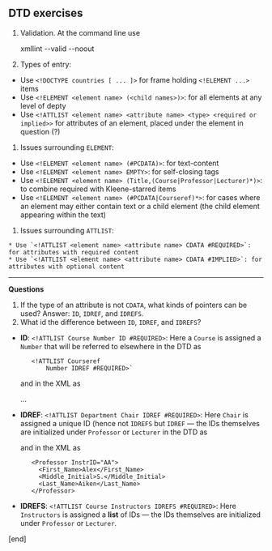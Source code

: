 ## DTD exercises

  1. Validation. At the command line use
 
        xmllint --valid --noout <filename>

  1. Types of entry:

   * Use `<!DOCTYPE countries [ ... ]>` for frame holding `<!ELEMENT ...>` items
   * Use `<!ELEMENT <element name> (<child names>)>`: for all elements at any level of depty
   * Use `<!ATTLIST <element name> <attribute name> <type> <required or implied>>` for attributes of an element, placed under the element in question (?)

  1. Issues surrounding `ELEMENT`:

   * Use `<!ELEMENT <element name> (#PCDATA)>`: for text-content
   * Use `<!ELEMENT <element name> EMPTY>`: for self-closing tags
   * Use `<!ELEMENT <element name> (Title,(Course|Professor|Lecturer)*)>`: to combine required with Kleene-starred items
   * Use `<!ELEMENT <element name> (#PCDATA|Courseref)*>`: for cases where an element may either contain text or a child element (the child element appearing within the text)
  1. Issues surrounding `ATTLIST`:

    * Use `<!ATTLIST <element name> <attribute name> CDATA #REQUIRED>`: for attributes with required content
    * Use `<!ATTLIST <element name> <attribute name> CDATA #IMPLIED>`: for attributes with optional content

----

**Questions**

 1. If the type of an attribute is not `CDATA`, what kinds of pointers can be used? Answer: `ID`, `IDREF`, and `IDREFS`.
 1. What id the difference between `ID`, `IDREF`, and `IDREFS`?

   * **ID**: `<!ATTLIST Course Number ID #REQUIRED>`: Here a `Course` is assigned a `Number` that will be referred to elsewhere in the DTD as 

        <!ELEMENT Courseref EMPTY>
            <!ATTLIST Courseref 
                Number IDREF #REQUIRED>`

      and in the XML as
      
        <Course Number="CS221" Prerequisites="CS107" Instructors="AN ST" Enrollment="180">
            ... 
        </Course>

   * **IDREF**: `<!ATTLIST Department Chair IDREF #REQUIRED>`: Here `Chair` is assigned a unique ID (hence not `IDREFS` but `IDREF` — the IDs themselves are initialized under `Professor` or `Lecturer` in the DTD as
   
        <!ELEMENT Professor (First_Name,Middle_Initial?,Last_Name)> <!ATTLIST Professor InstrID ID #REQUIRED>

      and in the XML as 

            <Professor InstrID="AA">
              <First_Name>Alex</First_Name>
              <Middle_Initial>S.</Middle_Initial>
              <Last_Name>Aiken</Last_Name>
            </Professor>

   * **IDREFS**: `<!ATTLIST Course Instructors IDREFS #REQUIRED>`: Here `Instructors` is assigned a **list** of IDs — the IDs themselves are initialized under `Professor` or `Lecturer`.

[end]